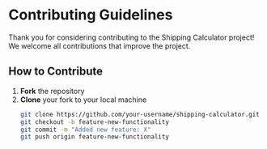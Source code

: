 # Contributing Guidelines

Thank you for considering contributing to the Shipping Calculator project!  
We welcome all contributions that improve the project.

## How to Contribute
1. **Fork** the repository
2. **Clone** your fork to your local machine
   ```bash
   git clone https://github.com/your-username/shipping-calculator.git
   git checkout -b feature-new-functionality 
   git commit -m "Added new feature: X"
   git push origin feature-new-functionality

